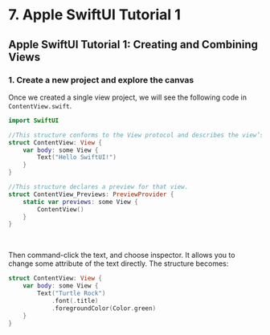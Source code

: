 # 7. Apple SwiftUI Tutorial 1

## Apple SwiftUI Tutorial 1: Creating and Combining Views
### 1. Create a new project and explore the canvas
Once we created a single view project, we will see the following code in ```ContentView.swift```.
```swift
import SwiftUI

//This structure conforms to the View protocol and describes the view’s content and layout.
struct ContentView: View {
    var body: some View {
        Text("Hello SwiftUI!")
    }
}

//This structure declares a preview for that view.
struct ContentView_Previews: PreviewProvider {
    static var previews: some View {
        ContentView()
    }
}
```
<br>

Then command-click the text, and choose inspector. It allows you to change some attribute of the text directly. The structure becomes:
```swift
struct ContentView: View {
    var body: some View {
        Text("Turtle Rock")
            .font(.title)
            .foregroundColor(Color.green)
    }
}
```
